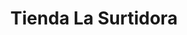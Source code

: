 ---
title: "Tienda La Surtidora"
url: /san-jose-pinula/tienda-la-surtidora-1a-calle/
shop: quiosco
---